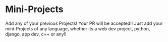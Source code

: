 # Mini-Projects
Add any of your previous Projects!
Your PR will be accepted!!
Just add your mini-Projects of any language, whether its a web dev project, python, django, app dev, c++ or any!!
